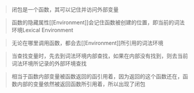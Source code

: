 > 闭包是一个函数，其可以记住并访问外部变量

> 函数的隐藏属性[[Environment]]会记住函数被创建的位置，即当前的词法环境Lexical Environment

> 无论在哪里调用函数，都会去[[Environment]]所引用的词法环境

> 当查找变量时，先去到词法环境内部查找，如果在内部没有找到，则去当前词法环境所记录的外部环境查找


<!-- 个人见解 -->
> 相当于函数内部变量被函数返回的函引用着，因为返回的这个函数还在，函数内部的变量依然被返回函数所引用着，所以出现了闭包
